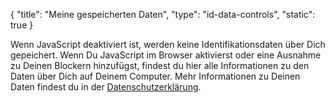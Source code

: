 {
    "title": "Meine gespeicherten Daten",
    "type": "id-data-controls",
    "static": true
}
 
<noscript class="noscript noscript-privacy-policy">Wenn JavaScript deaktiviert ist, werden keine Identifikationsdaten über Dich gepeichert. Wenn Du JavaScript im Browser aktivierst oder eine Ausnahme zu Deinen Blockern hinzufügst, findest du hier alle Informationen zu den Daten über Dich auf Deinem Computer. Mehr Informationen zu Deinen Daten findest du in der <a href="/privacy">Datenschutzerklärung</a>.</noscript>
